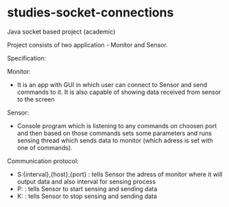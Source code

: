 # studies-socket-connections
Java socket based project (academic)

Project consists of two application - Monitor and Sensor.

Specification:

Monitor: 
- It is an app with GUI in which user can connect to Sensor and send commands to it. It is also capable of showing data received from sensor to the screen

Sensor:
- Console program which is listening to any commands on choosen port and then based on those commands sets some parameters and runs sensing thread which sends data to monitor (which adress is set with one of commands).

Communication protocol:
- S:{interval},{host},{port}      :     tells Sensor the adress of monitor where it will output data and also interval for sensing process
- P:      :     tells Sensor to start sensing and sending data
- K:      :     tells Sensor to stop sensing and sending data
